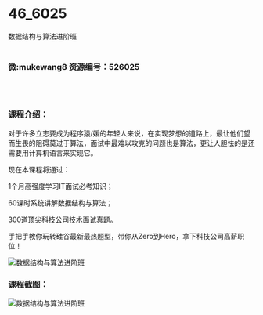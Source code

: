 # 46_6025
数据结构与算法进阶班
<br/></br>
<h3>微:mukewang8 资源编号：526025</h3>
<br/></br>
<h3>课程介绍：</h3>
<p>对于许多立志要成为程序猿/媛的年轻人来说，在实现梦想的道路上，最让他们望而生畏的阻碍莫过于算法，面试中最难以攻克的问题也是算法，更让人胆怯的是还需要用计算机语言来实现它。</p>
<p>现在本课程将通过：</p>
<p>1个月高强度学习IT面试必考知识；</p>
<p>60课时系统讲解<a title="查看与 数据结构与算法 相关的文章" target="_blank">数据结构与算法</a>；</p>
<p>300道顶尖科技公司技术面试真题。</p>
<p>手把手教你玩转硅谷最新最热题型，带你从Zero到Hero，拿下科技公司高薪职位！</p>
<p><img src="https://www.ko996.com/wp-content/uploads/img/2019/07/1-113-300x155.png" alt="数据结构与算法进阶班"></p>
<h3>课程截图：</h3>
<p><img src="https://www.ko996.com/wp-content/uploads/img/2019/07/2-110.png" alt="数据结构与算法进阶班"></p>
